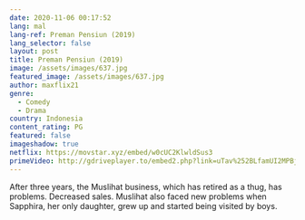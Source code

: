 ```yaml
---
date: 2020-11-06 00:17:52
lang: mal
lang-ref: Preman Pensiun (2019)
lang_selector: false
layout: post
title: Preman Pensiun (2019)
image: /assets/images/637.jpg
featured_image: /assets/images/637.jpg
author: maxflix21
genre:
  - Comedy
  - Drama
country: Indonesia
content_rating: PG
featured: false
imageshadow: true
netflix: https://movstar.xyz/embed/w0cUC2KlwldSus3
primeVideo: http://gdriveplayer.to/embed2.php?link=uTav%252BLfamUI2MPBj254XugTO0Ujkh4hUgPaUtE0A4o7rtkrLT0k5JjxY%252BEWH7ZVdXOxfvTviwZ4dqZrxuwU06c%252BIpyCl5sJnxw%252B9p2Yc7r1zw24BQnPJADIuiqXiCfzapd%252F%252FPdyocuRR7FV9Z7WwUvFCYqB6i8YeE7ait1d6vLELsrmrKFhevOYkpzfCUoIJ0%253D&ns21=true&v=2&default_res=360
---
```

After three years, the Muslihat business, which has retired as a thug, has problems. Decreased sales. Muslihat also faced new problems when Sapphira, her only daughter, grew up and started being visited by boys.